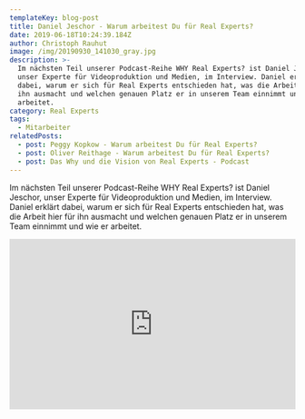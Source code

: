 ```yaml
---
templateKey: blog-post
title: Daniel Jeschor - Warum arbeitest Du für Real Experts?
date: 2019-06-18T10:24:39.184Z
author: Christoph Rauhut
image: /img/20190930_141030_gray.jpg
description: >-
  Im nächsten Teil unserer Podcast-Reihe WHY Real Experts? ist Daniel Jeschor,
  unser Experte für Videoproduktion und Medien, im Interview. Daniel erklärt
  dabei, warum er sich für Real Experts entschieden hat, was die Arbeit hier für
  ihn ausmacht und welchen genauen Platz er in unserem Team einnimmt und wie er
  arbeitet.
category: Real Experts
tags:
  - Mitarbeiter
relatedPosts:
  - post: Peggy Kopkow - Warum arbeitest Du für Real Experts?
  - post: Oliver Reithage - Warum arbeitest Du für Real Experts?
  - post: Das Why und die Vision von Real Experts - Podcast
---
```

Im nächsten Teil unserer Podcast-Reihe WHY Real Experts? ist Daniel Jeschor, unser Experte für Videoproduktion und Medien, im Interview. Daniel erklärt dabei, warum er sich für Real Experts entschieden hat, was die Arbeit hier für ihn ausmacht und welchen genauen Platz er in unserem Team einnimmt und wie er arbeitet.

<iframe width="100%" height="300" scrolling="no" frameborder="no" allow="autoplay" src="https://w.soundcloud.com/player/?url=https%3A//api.soundcloud.com/tracks/591960927&color=%23ff5500&auto_play=false&hide_related=false&show_comments=true&show_user=true&show_reposts=false&show_teaser=true&visual=true"></iframe>
